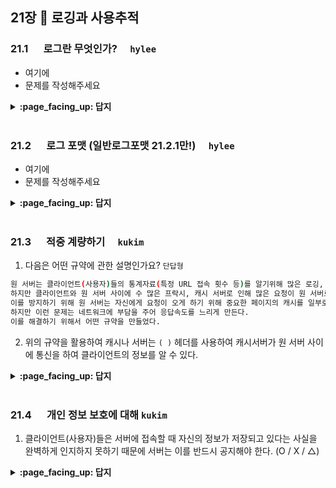 ## 21장 :octopus: 로깅과 사용추적
### __21.1__ 　  로그란 무엇인가?　 `hylee`
- 여기에
- 문제를 작성해주세요
<details>
<summary> <b> :page_facing_up: 답지 </b>  </summary>
<div markdown="1">
  
- 여기에
- 해설을 작성해주세요

</div>
</details>
<br>

### __21.2__ 　  로그 포맷 (일반로그포맷 21.2.1만!)　 `hylee`
- 여기에
- 문제를 작성해주세요
<details>
<summary> <b> :page_facing_up: 답지 </b>  </summary>
<div markdown="1">
  
- 여기에
- 해설을 작성해주세요

</div>
</details>
<br>

### __21.3__ 　  적중 계량하기　 `kukim`
1. 다음은 어떤 규약에 관한 설명인가요? `단답형`

```bash
원 서버는 클라이언트(사용자)들의 통계자료(특정 URL 접속 횟수 등)를 알기위해 많은 로깅, 로그파일을 남긴다.
하지만 클라이언트와 원 서버 사이에 수 많은 프락시, 캐시 서버로 인해 많은 요청이 원 서버로 오지 않고 처리된다.
이를 방지하기 위해 원 서버는 자신에게 요청이 오게 하기 위해 중요한 페이지의 캐시를 일부로 파기하여 원 서버로 요청을 돌리게 만든다.
하지만 이런 문제는 네트워크에 부담을 주어 응답속도를 느리게 만든다.
이를 해결하기 위해서 어떤 규약을 만들었다.
```

2. 위의 규약을 활용하여 캐시나 서버는 `( )` 헤더를 사용하여 캐시서버가 원 서버 사이에 통신을 하여 클라이언트의 정보를 알 수 있다.



<details>
<summary> <b> :page_facing_up: 답지 </b>  </summary>
<div markdown="1">
  
1. 다음은 어떤 규약에 관한 설명인가요? `단답형`

```bash
원 서버는 클라이언트(사용자)들의 통계자료(특정 URL 접속 횟수 등)를 알기위해 많은 로깅, 로그파일을 남긴다.
하지만 클라이언트와 원 서버 사이에 수 많은 프락시, 캐시 서버로 인해 많은 요청이 원 서버로 오지 않고 처리된다.
이를 방지하기 위해 원 서버는 자신에게 요청이 오게 하기 위해 중요한 페이지의 캐시를 일부로 파기하여 원 서버로 요청을 돌리게 만든다.
하지만 이런 문제는 네트워크에 부담을 주어 응답속도를 느리게 만든다.
이를 해결하기 위해서 어떤 규약을 만들었다.
```

- 정답 : Hit Metering(적중 계량 규약)

2. 위의 규약을 활용하여 캐시나 서버는 `( )` 헤더를 사용하여 캐시서버가 원 서버 사이에 통신을 하여 클라이언트의 정보를 알 수 있다.

- 정답 : Meter 헤더

</div>
</details>
<br>

### __21.4__ 　  개인 정보 보호에 대해 `kukim`
1. 클라이언트(사용자)들은 서버에 접속할 때 자신의 정보가 저장되고 있다는 사실을 완벽하게 인지하지 못하기 때문에 서버는 이를 반드시 공지해야 한다. (O / X / △)

<details>
<summary> <b> :page_facing_up: 답지 </b>  </summary>
<div markdown="1">
  
1. 클라이언트(사용자)들은 서버에 접속할 때 자신의 정보가 저장되고 있다는 사실을 완벽하게 인지하지 못하기 때문에 서버는 이를 공지해야 한다. (O / X / △)
    - 정답 : O
    - EU GDPR의 쿠키 수집에 대한 동의 약관
    - [https://gdpr.eu/cookies/](https://gdpr.eu/cookies/)
    - [https://ec.europa.eu/ipg/basics/legal/cookies/index_en.htm](https://ec.europa.eu/ipg/basics/legal/cookies/index_en.htm)

</div>
</details>
<br>
